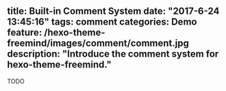 title: Built-in Comment System
date: "2017-6-24 13:45:16"
tags: comment
categories: Demo
feature: /hexo-theme-freemind/images/comment/comment.jpg
description: "Introduce the comment system for hexo-theme-freemind."
---

TODO
